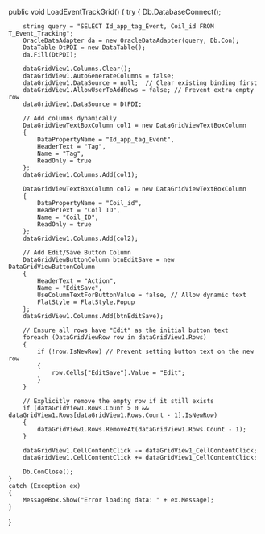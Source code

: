 public void LoadEventTrackGrid()
{
    try
    {
        Db.DatabaseConnect();

        string query = "SELECT Id_app_tag_Event, Coil_id FROM T_Event_Tracking";
        OracleDataAdapter da = new OracleDataAdapter(query, Db.Con);
        DataTable DtPDI = new DataTable();
        da.Fill(DtPDI);

        dataGridView1.Columns.Clear();
        dataGridView1.AutoGenerateColumns = false;
        dataGridView1.DataSource = null;  // Clear existing binding first
        dataGridView1.AllowUserToAddRows = false; // Prevent extra empty row
        dataGridView1.DataSource = DtPDI;

        // Add columns dynamically
        DataGridViewTextBoxColumn col1 = new DataGridViewTextBoxColumn
        {
            DataPropertyName = "Id_app_tag_Event",
            HeaderText = "Tag",
            Name = "Tag",
            ReadOnly = true
        };
        dataGridView1.Columns.Add(col1);

        DataGridViewTextBoxColumn col2 = new DataGridViewTextBoxColumn
        {
            DataPropertyName = "Coil_id",
            HeaderText = "Coil ID",
            Name = "Coil_ID",
            ReadOnly = true
        };
        dataGridView1.Columns.Add(col2);

        // Add Edit/Save Button Column
        DataGridViewButtonColumn btnEditSave = new DataGridViewButtonColumn
        {
            HeaderText = "Action",
            Name = "EditSave",
            UseColumnTextForButtonValue = false, // Allow dynamic text
            FlatStyle = FlatStyle.Popup
        };
        dataGridView1.Columns.Add(btnEditSave);

        // Ensure all rows have "Edit" as the initial button text
        foreach (DataGridViewRow row in dataGridView1.Rows)
        {
            if (!row.IsNewRow) // Prevent setting button text on the new row
            {
                row.Cells["EditSave"].Value = "Edit";
            }
        }

        // Explicitly remove the empty row if it still exists
        if (dataGridView1.Rows.Count > 0 && dataGridView1.Rows[dataGridView1.Rows.Count - 1].IsNewRow)
        {
            dataGridView1.Rows.RemoveAt(dataGridView1.Rows.Count - 1);
        }

        dataGridView1.CellContentClick -= dataGridView1_CellContentClick;
        dataGridView1.CellContentClick += dataGridView1_CellContentClick;

        Db.ConClose();
    }
    catch (Exception ex)
    {
        MessageBox.Show("Error loading data: " + ex.Message);
    }
}